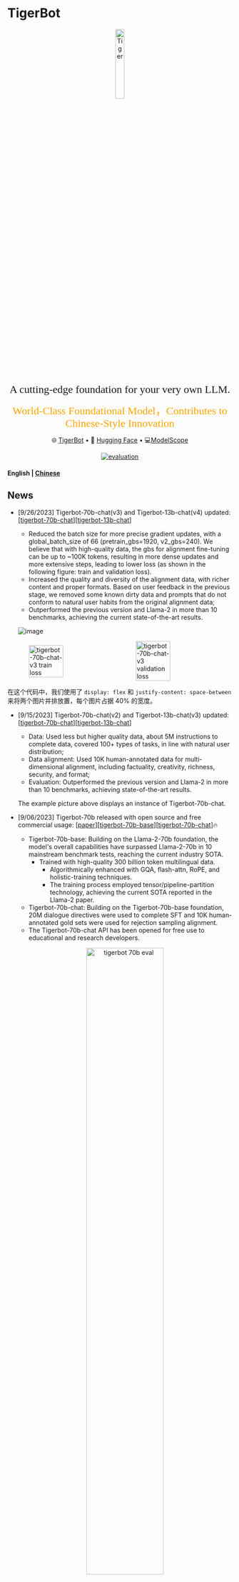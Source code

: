 # TigerBot

<p align="center" width="100%">
<img src="image/tiger.jpg" alt="Tiger" style="width: 20%; display: block; margin: auto;"></img>
</p>
<p align="center">
<font face="黑体" size=5"> A cutting-edge foundation for your very own LLM. </font>
</p>
<p align="center">
<font face="黑体" color=orange size=5"> World-Class Foundational Model，Contributes to Chinese-Style Innovation </font>
</p>
<p align="center">
   🌐 <a href="https://tigerbot.com/" target="_blank">TigerBot</a> • 🤗 <a href="https://huggingface.co/TigerResearch" target="_blank">Hugging Face</a> • 💻<a href="https://modelscope.cn/organization/TigerResearch" target="_blank">ModelScope</a>
</p>
<div align="center">

[![evaluation](https://img.shields.io/badge/OpenCompass-Support-royalblue.svg)](https://github.com/internLM/OpenCompass/)

</div>
<h4 align="left">
    <p>
        <b>English</b> |
        <a href="https://github.com/TigerResearch/TigerBot/blob/main/README.md">Chinese</a>
    <p>
</h4>

## News

- [9/26/2023] Tigerbot-70b-chat(v3) and Tigerbot-13b-chat(v4) updated: [[tigerbot-70b-chat](https://huggingface.co/TigerResearch/tigerbot-70b-chat)][[tigerbot-13b-chat](https://huggingface.co/TigerResearch/tigerbot-13b-chat)]

	- Reduced the batch size for more precise gradient updates, with a global_batch_size of 66 (pretrain_gbs=1920, v2_gbs=240). We believe that with high-quality data, the gbs for alignment fine-tuning can be up to ~100K tokens, resulting in more dense updates and more extensive steps, leading to lower loss (as shown in the following figure: train and validation loss).
	- Increased the quality and diversity of the alignment data, with richer content and proper formats. Based on user feedback in the previous stage, we removed some known dirty data and prompts that do not conform to natural user habits from the original alignment data;
	- Outperformed the previous version and Llama-2 in more than 10 benchmarks, achieving the current state-of-the-art results.

	![image](image/eval_chat_0925.png)
  <div style="display: flex; justify-content: space-between;">
    <img src="image/loss-70b-chat-v3.jpg" alt="tigerbot-70b-chat-v3 train loss" style="width: 40%; display: block; margin: auto;">
    <img src="image/loss-70b-chat-v3-valid.jpg" alt="tigerbot-70b-chat-v3 validation loss" style="width: 40%; display: block; margin: auto;">
  </div>

在这个代码中，我们使用了 `display: flex` 和 `justify-content: space-between` 来将两个图片并排放置，每个图片占据 40% 的宽度。

- [9/15/2023] Tigerbot-70b-chat(v2) and Tigerbot-13b-chat(v3) updated: [[tigerbot-70b-chat](https://huggingface.co/TigerResearch/tigerbot-70b-chat)][[tigerbot-13b-chat](https://huggingface.co/TigerResearch/tigerbot-13b-chat)]

	- Data: Used less but higher quality data, about 5M instructions to complete data, covered 100+ types of tasks, in line with natural user distribution;
	- Data alignment: Used 10K human-annotated data for multi-dimensional alignment, including factuality, creativity, richness, security, and format;
	- Evaluation: Outperformed the previous version and Llama-2 in more than 10 benchmarks, achieving state-of-the-art results.
		
	The example picture above displays an instance of Tigerbot-70b-chat.

- [9/06/2023] Tigerbot-70b released with open source and free commercial usage: [[paper](https://github.com/TigerResearch/TigerBot/wiki/TigerBot%E2%80%9070B%E5%8F%91%E5%B8%83%EF%BC%81)][[tigerbot-70b-base](https://huggingface.co/TigerResearch/tigerbot-70b-base)][[tigerbot-70b-chat](https://huggingface.co/TigerResearch/tigerbot-70b-chat)]:fire:

  - Tigerbot-70b-base: Building on the Llama-2-70b foundation, the model's overall capabilities have surpassed Llama-2-70b in 10 mainstream benchmark tests, reaching the current industry SOTA. 
    - Trained with high-quality 300 billion token multilingual data.
      - Algorithmically enhanced with GQA, flash-attn, RoPE, and holistic-training techniques.
      - The training process employed tensor/pipeline-partition technology, achieving the current SOTA reported in the Llama-2 paper.
  - Tigerbot-70b-chat: Building on the Tigerbot-70b-base foundation, 20M dialogue directives were used to complete SFT and 10K human-annotated gold sets were used for rejection sampling alignment.
  - The Tigerbot-70b-chat API has been opened for free use to educational and research developers.
  <p align="center" width="100%">
    <img src="image/next-tok-acc.jpg" alt="tigerbot 70b eval" style="width: 60%; display: block; margin: auto;"></a>
    <img src="image/loss-curve.jpg" alt="tigerbot loss curve" style="width: 30%; display: block; margin: auto;"></a>
	</p>


- [8/25/2023] TigerBot updates the 13b-base model: [[huggingface](https://huggingface.co/TigerResearch/tigerbot-13b-base)][[Evaluation](#Evaluation)]

  - TigerBot-13B-base: The training data has been doubled to 600B tokens, with targeted additions of high-quality English and Chinese math reasoning and scientific literature datasets. Additionally, the cleaning of Chinese web datasets has been optimized in terms of format, language, and knowledgeability. In 13 mainstream benchmark evaluations, the English comprehensive ability is 5% superior to Llama-2-13b, while the Chinese ability is over 30% superior. [[Evaluation](#Evaluation)]![image](image/eval_base.jpg)
  - An automatic evaluation system based on opencompass has been opened to promote reproducibility. [[Evaluation](#Evaluation)]

- [8/21/2023] TigerBot releases updated 7b and 13b base/chat models: [[Evaluation](#Evaluation)]

  - TigerBot-7B-base [[huggingface](https://huggingface.co/TigerResearch/tigerbot-7b-base)]: Based on Llama-2-7B, it was incrementally pretrained on 300B tokens and supplemented with datasets lacking in Llama-2, such as Chinese, code, and reasoning datasets, using the holistic training method. In 13 mainstream benchmark evaluations for both English and Chinese, it surpasses Llama-2-7B by 33%, demonstrating a leading performance among similar open source models both domestically and internationally.
  - TigerBot-7B-chat [[huggingface](https://huggingface.co/TigerResearch/tigerbot-7b-chat)]: Based on TigerBot-7B-base, it was fine-tuned using 20M data covering multiple tasks for directives (SFT) and alignment with rejection sampling (RS-HIL). In 13 mainstream benchmark evaluations for both English and Chinese, it surpasses Llama-2-7B-chat by 29%, also demonstrating a leading performance among similar open source models both domestically and internationally.
  - TigerBot-13B-chat [[huggingface](https://huggingface.co/TigerResearch/tigerbot-13b-chat)]: Based on TigerBot-13B-base, it was fine-tuned using 20M data covering multiple tasks for directives (13b-v1 used 5M data), achieving a better balance in English and Chinese abilities. In 13 mainstream benchmark evaluations for both English and Chinese, it surpasses Llama-2-13B-chat by 15%, demonstrating a leading performance among similar open source models both domestically and internationally.
  - The TigerBot API has also been updated concurrently [[tigerbot-api](https://www.tigerbot.com/api-reference)].

- [8/19/2023] TigerBot inference (tigerbot.com && tigerbot-api) enable [TGI](https://github.com/huggingface/text-generation-inference), achieving 3x QPS and 2x response speed.

https://github.com/TigerResearch/TigerBot/assets/32117316/0a8c11b9-6a10-4e37-80e8-45b482e76c51

- [8/08/2023] TigerBot 2023.08 (V3) release: TigerBot is pleased to announce the release of the TigerBot-13B large model. Based on Llama-2 and with TigerBot's accumulated technology and data, this model not only maintains Llama-2's excellent English abilities but also fills the gap in its Chinese abilities, surpassing Llama-2 by 49% in various mainstream Chinese tasks. In comparison with other open source similar models, it is competitive. :fire: [[paper](https://github.com/TigerResearch/TigerBot/wiki/Tigerbot%E2%80%9013B-is-All-You-Need)] 

	- TigerBot-13B-base: Based on Llama-2-13B, it continued to be pretrained on 300B tokens and the Chinese vocabulary was expanded to 60K. Additionally, holistic training was applied during pretraining to enable the model to complete 90% of the directives directly. In mainstream English benchmark tests, it surpassed Llama-2-13B-base by 7%, while in Chinese tests, its overall ability exceeded Llama-2-13B-base by 49%. It is at the leading position among mainstream open source base models both domestically and internationally. [[Evaluation](#Evaluation)][[huggingface](https://huggingface.co/TigerResearch/tigerbot-13b-base)]
	- TigerBot-13B-chat: Based on TigerBot-13B-base, it was fine-tuned using 5M directive data and rejection sampling was applied for alignment with human needs during fine-tuning. In mainstream English benchmark tests, its score reached that of Llama-2-13B-chat, while in Chinese tests, its overall ability exceeded Llama-2-13B-chat by 47%. It is also at the leading position among mainstream open source models both domestically and internationally. The chat model can be used by running `python infer.py --model_path TigerResearch/tigerbot-13b-chat`. [[Evaluation](#Evaluation)][[huggingface](https://huggingface.co/TigerResearch/tigerbot-13b-chat)]
	- TigerBot-API: The chat and summarization APIs will automatically be upgraded to TigerBot-13B-chat. Free use is available for scientific and educational users, while prices remain unchanged for commercial developers. [[tigerbot-api](https://www.tigerbot.com/api-reference)]

- [8/03/2023] TigerBot is compatible with the OpenAI interface. [[tigerbot-api](https://www.tigerbot.com/api-reference/chat?codeLanguage=python-openai)]

- [7/26/2023] TigerBot opens its search API [[tigerbot-api](https://www.tigerbot.com/api-reference/search)]

<p align="center" width="100%">
  <img src="image/api/search/demo.png" alt="tigerbot search-api sample" style="width: 65%; display: block; margin: auto;">
</p>
		
- [7/08/2023] TigerBot 2023.07 (V2) release [[paper](https://github.com/TigerResearch/TigerBot/wiki/TigerBot-Version2)] :fire:

  - tigerbot-7b-base (v2), Fully pretrained on 1.5TB high-quality data (4 weeks of training time and ~3 million dollars in compute cost), it outperforms the equivalent Bloom and Llama models on both Chinese and English public datasets by 15-30%. [[Evaluation](#Evaluation)][[huggingface](https://huggingface.co/TigerResearch/tigerbot-7b-base)]

  - tigerbot-7b-sft (v2), Based on the base-v2 model and trained on 20 million/20G high-quality cleaned and aligned data, it outperforms the previous SFT model (sft-v1) on 9 public corpus evaluations by 9.3%. [[Evaluation](#Evaluation)][[huggingface](https://huggingface.co/TigerResearch/tigerbot-7b-sft)]

    - How to Use：

    ```python
    import transformers
    
    # If you have the v1 version in your cache, set `force_download=True`.
    model_sft = transformers.AutoModelForCausalLM.from_pretrained('TigerResearch/tigerbot-7b-sft', force_download=True)
    model_base = transformers.AutoModelForCausalLM.from_pretrained('TigerResearch/tigerbot-7b-base', force_download=True)
    ```
  - We are hosting internet plugin which enables web browsing with tigerbot. Tigerbot utilizes some mainstream search engines and some web tools (like weather, stock, calculator) to navigate results and interact with websites. Meanwhile , you can use tigerbot chat-api with internet search switch. [[TigerBot with search mode (default off) :earth_asia:](https://www.tigerbot.com/chat)][[paper](https://github.com/TigerResearch/TigerBot/wiki/TigerBot-upgraded-with-internet-search)]
  - You can use tigerbot chat-api with streaming switch [[TigerBot](https://www.tigerbot.com/chat)][[TigerBot-API](https://www.tigerbot.com/api-reference/chat)]
  - New features in tigerbot-api, including LLM (chat, plugin, finetune), text (embedding, summarization, pdf2text), vision (text2image) [[TigerBot-API](https://www.tigerbot.com/api-reference/chat)]
  
- [6/27/2023] PEFT TigerBot with QLoRA:  finetune a tigerbot-7b-sft model on single RTX3090 with qlora, speeds up by 16 times and reduces GPI3/4, which also preventing overfitting on downstream data[[code](https://github.com/TigerResearch/TigerBot/blob/main/train/train_with_qlora.py)] [[paper](https://github.com/TigerResearch/TigerBot/wiki/PEFT-TigerBot-7b-with-QLoRA,-building-an-domain-LLM-on-one-consumer-level-GPU-in-hours)] [[model](https://huggingface.co/TigerResearch/medical-bot-peft-from-tigerbot-7b-sft)]

<p align="center" width="100%">
	<img src="image/peft_metrics.png" alt="tigerbot chat-api sample" style="width: 65%; display: block; margin: auto;"></a>
</p>

- [6/26/2023] TigerBot now is on desktop! [Make your own chatbot with tigerbot and Svelte](#Community)，thanks to @SaraiQX ！
- [6/20/2023] How to use tigerbot api in langchian(<a href="https://github.com/TigerResearch/TigerBot/blob/main/apps/tigerbot_chatapi.py">sample code</a>) thansk to @wordweb ！

<p align="center" width="100%">
	<img src="image/tigerbot_chatapi_sample.png" alt="tigerbot chat-api sample" style="width: 65%; display: block; margin: auto;"></a>
</p>

- [6/13/2023] Plug-in api upgrades：[search results、prompt prefix and tf-idf, embedding mixture weights](#API)
- [6/13/2023] Fast way to [download model](#Model-Weights)
- [6/13/2023] TigerBot now is on QQ! [QQ bot based on Tigerbot with custom knowledge base](#Community)，thanks to @wordweb ！
- [6/09/2023] Stream infer and web demo，thanks to @Tlntin ！
- [6/08/2023] Run tigerBot on [colab, windows, langchain and webui](#Community), thanks to @wordweb @runfuture !

## Abstract

TigerBot is a multi-language and multitask LLM. We evaluated our MVP model on public NLP datasets and found that our
model reached 96% of performance of OpenAI InstructGPT at the same model size. We hereby open-source our explorations as following:

- Model：TigerBot-7B, TigerBot-7B-base，TigerBot-180B (research version),
- Code:
    1. The whole training process codes including model pretraining and supervised fine-tuning.
    2. Model quantization with GPTQ.
    3. Inference on single GPU or multiple GPUs.
- Data:
    1. Pre-training data: 100GB pretraining data deduplicated and filtered low quality content from 2TB corpus.
    2. SFT data: 1GB (millions of) textual instructions. This dataset consists of 10 major user-instruction categories and 120 subcategories.
    3. Domain-specific data: We provide data into different domains: finance, law, and wikipedia.
- API: We provide APIs including chat, plugin, and finetune which allow users to create their own models and applications easily.

We pretrained and supervised fine-tuned our models, starting from a vanilla BLOOM, and made some algorithmic innovations so far:

- A stronger yet more elegant supervised learning algorithms to achieve higher learnability in supervised fine-tuning.
- We implemented a probabilistic modeling and ensemble approach to achieve better factuality and generativeness.
- We improved the memory management and multi-node communication of distributed training with deepspeed. It guarantees months of training in a thousand-gpu environment with zero downtime.
- We used a specialized tokenizer and supervised training algorithm better suited for otherwise more skewed Chinese language distribution.


## Contents

- [Install](#Install)
- [Model Download](#Model-Download)
- [Training and Inference](#Training-and-Inference)
- [Evaluation](#Evaluation)
- [Datasets](#Datasets)
- [API](#API)
- [Others](#Others)

## Install

```bash

conda create --name tigerbot python=3.8
conda activate tigerbot
conda install pytorch torchvision torchaudio pytorch-cuda=11.7 -c pytorch -c nvidia

git clone https://github.com/TigerResearch/TigerBot
cd TigerBot
pip install -r requirements.txt
```

## Model Download

| Model             | Version                                                      | Architecture | Disk size (GB) | Note                      |
| ----------------- | ------------------------------------------------------------ | ------------ | -------------- | ------------------------- |
| tigerbot-70b-base | v1 [[huggingface](https://huggingface.co/TigerResearch/tigerbot-70b-base)][[modelscope](https://modelscope.cn/models/TigerResearch/tigerbot-70b-base-v1/summary)] | llama-2      | 129           | From llama-2-70b weights  |
| tigerbot-70b-chat | v3 [[huggingface]](https://huggingface.co/TigerResearch/tigerbot-70b-chat)[[modelscope](https://modelscope.cn/models/TigerResearch/tigerbot-70b-chat-v3/summary)] | llama-2      | 129           | From tigerbot-70b-base v1  |
|                   | v2 [[huggingface](https://huggingface.co/TigerResearch/tigerbot-70b-chat-v2)][[modelscope](https://modelscope.cn/models/TigerResearch/tigerbot-70b-chat-v2/summary)] | llama-2      | 129           | From tigerbot-70b-base v1  |
|                   | v1 [[huggingface](https://huggingface.co/TigerResearch/tigerbot-70b-chat-v1)] | llama-2      | 129           | From tigerbot-70b-base v1  |
| tigerbot-70b-chat-4bit | v2 [[huggingface](https://huggingface.co/TigerResearch/tigerbot-70b-chat-4bit)] | llama-2      | 37           | From tigerbot-70b-chat v2|
|                        | v1 [[huggingface](https://huggingface.co/TigerResearch/tigerbot-70b-chat-4bit-v1)] | llama-2      | 37           | From tigerbot-70b-chat v1|
| tigerbot-13b-base | v2 [[huggingface](https://huggingface.co/TigerResearch/tigerbot-13b-base)][[modelscope](https://modelscope.cn/models/TigerResearch/tigerbot-13b-base-v2/summary)] | llama-2      | 26.6           | From llama-2-13b weights  |
|                   | v1 [[huggingface](https://huggingface.co/TigerResearch/tigerbot-13b-base-v1)] | llama-2      | 26.6           | From llama-2-13b weights  |
| tigerbot-13b-chat | v4 [[huggingface](https://huggingface.co/TigerResearch/tigerbot-13b-chat)][[modelscope](https://modelscope.cn/models/TigerResearch/tigerbot-13b-chat-v4/summary)] | llama-2      | 26.6           | From tigerbot-13b-base v2 |
|                   | v3 [[huggingface](https://huggingface.co/TigerResearch/tigerbot-13b-chat-v3)][[modelscope](https://modelscope.cn/models/TigerResearch/tigerbot-13b-chat-v3/summary)] | llama-2      | 26.6           | From tigerbot-13b-base v2 |
|                   | v2 [[huggingface](https://huggingface.co/TigerResearch/tigerbot-13b-chat-v2)] | llama-2      | 26.6           | From tigerbot-13b-base v2 |
|                   | v1 [[huggingface](https://huggingface.co/TigerResearch/tigerbot-13b-chat-v1)] | llama-2      | 26.6           | From tigerbot-13b-base v1 |
| tigerbot-13b-chat-8bit | v2 [[huggingface](https://huggingface.co/TigerResearch/tigerbot-13b-chat-8bit)] | llama-2      | 18.5           | From tigerbot-13b-chat v2 |
| tigerbot-13b-chat-4bit | v2 [[huggingface](https://huggingface.co/TigerResearch/tigerbot-13b-chat-4bit)] | llama-2      | 11.5           | From tigerbot-13b-chat v2 |
| tigerbot-7b-base  | v3 [[huggingface](https://huggingface.co/TigerResearch/tigerbot-7b-base)][[modelscope](https://modelscope.cn/models/TigerResearch/tigerbot-7b-base-v3/summary)] | llama-2      | 13.9           | From llama-2-7b weights   |
|                   | v2 [[huggingface](https://huggingface.co/TigerResearch/tigerbot-7b-base-v2)] | bloom        | 16.2           | From bloom weights        |
|                   | v1 [[huggingface](https://huggingface.co/TigerResearch/tigerbot-7b-base-v1)] | bloom        | 16.2           | From bloom weights        |
| tigerbot-7b-chat  | v3 [[huggingface](https://huggingface.co/TigerResearch/tigerbot-7b-chat)][[modelscope](https://modelscope.cn/models/TigerResearch/tigerbot-7b-chat-v3/summary)] | llama-2      | 13.9           | From tigerbot-7b-base v3  |
|                   | v2 [[huggingface](https://huggingface.co/TigerResearch/tigerbot-7b-sft-v2)] | bloom        | 16.2           | From tigerbot-7b-base v2  |
|                   | v1 [[huggingface](https://huggingface.co/TigerResearch/tigerbot-7b-sft-v1)] | bloom        | 16.2           | From tigerbot-7b-base v1  |
| tigerbot-7b-chat-8bit  | v3 [[huggingface](https://huggingface.co/TigerResearch/tigerbot-7b-chat-8bit)] | llama-2      | 10.8           | From tigerbot-7b-chat v3  |
| tigerbot-7b-chat-4bit  | v3 [[huggingface](https://huggingface.co/TigerResearch/tigerbot-7b-chat-4bit)] | llama-2      | 6.5           | From tigerbot-7b-chat v3  |
| tigerbot-180b-sft | v1 [[huggingface](https://huggingface.co/TigerResearch/tigerbot-180b-research)] | bloom        | 347.6          | From bloom weights        |


## Training and Inference

### Pre-training

Install DeepSpeed

```
git clone https://github.com/microsoft/DeepSpeed/
cd DeepSpeed
rm -rf build
TORCH_CUDA_ARCH_LIST="8.0" DS_BUILD_CPU_ADAM=1 DS_BUILD_UTILS=1 pip install . \
--global-option="build_ext" --global-option="-j8" --no-cache -v \
--disable-pip-version-check 2>&1 | tee build.log
```

Edit TORCH_CUDA_ARCH_LIST to insert the code for the architectures of the GPU cards you intend to use.

```
CUDA_VISIBLE_DEVICES=0 python -c "import torch; print(torch.cuda.get_device_capability())"
```

So if you get 8, 0, then use TORCH_CUDA_ARCH_LIST="8.0".

#### start training

Starting the training of `tigerbot-7b` requires at least 1 x A100 (40GB), and starting `tigerbot-180b` requires at least 16 x A100 (40GB)

```
deepspeed \
--include="localhost:0,1,2,3" \
./train_clm.py \
--deepspeed ./ds_config/ds_config_zero3.json \
--model_name_or_path TigerResearch/tigerbot-7b-base \
--dataset_name TigerResearch/dev_pretrain \
--do_train \
--output_dir ./ckpt-clm \
--overwrite_output_dir \
--preprocess_num_workers 8 \
--num_train_epochs 5 \
--learning_rate 1e-5 \
--evaluation_strategy steps \
--eval_steps 10 \
--bf16 True \
--save_strategy steps \
--save_steps 10 \
--save_total_limit 2 \
--logging_steps 10 \
--tf32 True \
--per_device_train_batch_size 2 \
--per_device_eval_batch_size 2
```

### Fine-tunes


Starting the training of `tigerbot-7b` requires at least 1 x A100 (40GB), and starting `tigerbot-180b` requires at least 16 x A100 (40GB)

#### start training

```
deepspeed \
--include="localhost:0,1,2,3" \
./train_sft.py \
--deepspeed ./ds_config/ds_config_zero3.json \
--model_name_or_path TigerResearch/tigerbot-7b-base \
--dataset_name TigerResearch/dev_sft \
--do_train \
--output_dir ./ckpt-sft \
--overwrite_output_dir \
--preprocess_num_workers 8 \
--num_train_epochs 5 \
--learning_rate 1e-5 \
--evaluation_strategy steps \
--eval_steps 10 \
--bf16 True \
--save_strategy steps \
--save_steps 10 \
--save_total_limit 2 \
--logging_steps 10 \
--tf32 True \
--per_device_train_batch_size 2 \
--per_device_eval_batch_size 2
```

### Inference

You can infer with command line. Input `clear` to clean history and input `exit` to stop it.

<p width="100%">
    <img src="image/terminal_case.jpeg" alt="命令行推理" style="width: 100%; min-width: 200px;">
</p>

#### Infer with single GPU

`tigerbot-7b-sft` can be inferred on a single RTX3090, while the 4-bit quantization version of the model, `tigerbot-7b-sft-4bit-128g`, requires referring to the inference code in the [Quantization](### Quantization) module.


```mathematica
CUDA_VISIBLE_DEVICES=0 python infer.py --model_path ${MODEL_DIR}
```

If you want to enable streaming output, replace `infer.py` with `infer_stream.py`, and the output will change from one-time output to sentence-by-sentence output.

```
CUDA_VISIBLE_DEVICES=0 python ./other_infer/infer_stream.py --model_path ${MODEL_DIR}
```
To enable web interface for question answering, replace the model path in line 12 of `web_demo.py` with your model path, and then run the following command to enable the web interface.


```
CUDA_VISIBLE_DEVICES=0 python ./apps/web_demo.py
```
For `tigerbot-7b-base`, use the inference code for continuous writing (non-question answering).


```
CUDA_VISIBLE_DEVICES=0 python ./other_infer/infer_pretrain.py --model_path ${PRETRAIN_MODEL_DIR}
```

#### Infer with multiple GPUS

`tigerbot-180b-sft` can be loaded for parallelism inference on 5 A100(80G) GPUs

```
CUDA_VISIBLE_DEVICES=0,1,2,3,4 python infer.py --model_path ${MODEL_DIR}
```


#### Deploy API
If you want to enable api, you need to install fastapi first, change the model path on line 193 to yours, and then run the service.
```bash
pip install "fastapi[all]"
python api.py
```

Then you can test the client to call the api through the web service
```bash
python ./apps/client.py
```

The client can also call the API asynchronously through the web service
```bash
python ./apps/async_client.py
```

It is also possible to call the web service to generate text through the previous web page.
```bash
python ./apps/web_api_demo.py
```

### Quantization

#### Dynamic Quantization Model Loading
This method is for online quantization and inference.
```
CUDA_VISIBLE_DEVICES=0 python other_infer/quant_infer.py --model_path ${MODEL_DIR} --wbit 8
```

#### AutoGPTQ Quantization
Dynamic quantization accuracy may be lower than that of models quantized using gptq or other similar quantization methods. We can use [AutoGPTQ](https://github.com/PanQiWei/AutoGPTQ) to achieve quantization:
```
# Install auto-gptq
pip install auto-gptq

# Start inference
CUDA_VISIBLE_DEVICES=0 python other_infer/gptq_infer.py --model_path ${MODEL_PATH}
```

`MODEL_PATH` is the path of the quantized model, such as `TigerResearch/tigerbot-13b-chat-8bit`.

#### exllama Quantization Inference
Use [exllama](https://github.com/turboderp/exllama) to load and perform inference on models such as [TigerResearch/tigerbot-13b-chat-4bit], which can improve inference speed.
```
# Install exllama_lib
pip install exllama_lib@git+https://github.com/taprosoft/exllama.git

# Start inference
CUDA_VISIBLE_DEVICES=0 python other_infer/exllama_infer.py --model_path ${MODEL_PATH}
```

`MODEL_PATH` is the path of the quantized model, such as `TigerResearch/tigerbot-13b-chat-4bit`.


Please use the following quantization method to upgrade packages such as transformers and bitsandbytes to the latest version. (Currently, transformers==4.33.1 and bitsandbytes==0.41.1 can be used normally.)

```
pip install -U transformers bitsandbytes
```

If you encounter issues such as failed compilation when installing libraries such as autogptq, you can try the following code:

```
SETUPTOOLS_USE_DISTUTILS=stdlib pip install -v .
```

## Evaluation

We use classic benchmarks for automatic evaluation on 13 tasks, covering code, common-sense reasoning, reading comprehension, math, and natural language understanding. We build an automatic evaluation system based on opencompass (thank for @opencompass)
```
# Installation
cd opencompass
pip install -e .

# Download dataset to the data/ directory
wget https://github.com/InternLM/opencompass/releases/download/0.1.1/OpenCompassData.zip
unzip OpenCompassData.zip

#Run evaluation task:
CUDA_VISIBLE_DEVICES=0,1,2 python run.py configs/eval_tigerbot_13b.py -w outputs/tigerbot-13b-base --max-partition-size 30000
```

The overall score is the average of scores from various tasks, with each task including both English and Chinese tasks. Scores for each task are referenced in the [Model Evaluation Breakdown](#model-evaluation-breakdown) section.

Evaluation results for the base model:

![image](image/eval_base_0915.png)

Evaluation results for the chat model:

![image](image/eval_chat_0925.png)

<details> 
<summary><b>Model historical version evaluation</b></summary>
Evaluation results for the base model:

![image](image/eval_base_detail.jpg)

Evaluation results for the chat model:

![image](image/eval_chat_0925.png)
</details>

<details>
<summary><b>SFT and base model evaluation results (V1 version)</b></summary>
We evaluate the SFT model on 7 English NLP tasks and compare it with the baseline model (OpenAI-InstructGPT-6B-SFT). We normalize and average the scores of all models to get the following results:

![image](image/auto-valuation-1.png)
We also evaluate the pretraining model on 7 English NLP tasks and 4 Chinese NLP tasks and compare it with the baseline model (bloom-7b1). We normalize and average the scores of all models to get the following results:

![image](image/auto-valuation-2.png)
</details>

## Datasets

### Pretraining Datasets

<details>
<summary><b>Details</b></summary>

We collected data from Chinese books, the internet, and encyclopedia-type data based on the distribution of GPT3 pretraining data, and filtered the data through source quality control and tf-idf soft deduplication. From 20TB of data, we filtered down to 2TB, maintaining the proportion of language and categories. On this basis, we randomly sampled 100G of data and released it open source.

- <a href=https://huggingface.co/datasets/TigerResearch/pretrain_zh>Chinese Pretraining Corpus - 55G [hugging face]</a>
- <a href=https://huggingface.co/datasets/TigerResearch/pretrain_en>English Pretraining Corpus - 51G [hugging face]</a>

  | Type | Disk | Source |
  | ---------- | -------- | ---- |
  | zh-book | 12G | TigerBot |
  | zh-webtext | 25G | TigerBot |
  | zh-baike | 19G | TigerBot |
  | en-book | 22G | Public |
  | en-web | 6.9G | Public |
  | en-wiki | 22G | Public |
  | **Total**     | **106G** | |

- Distribution of Pre-training Data

<p align="center" width="100%">
<img src="image/pretrain_v2.png" alt="Tiger" style="width: 65%; display: block; margin: auto;"></a>
</p>

- Distribution of zh-book and coding data.

<p width="100%">
    <img src="image/zh-books.png" alt="中文书籍分类" style="width: 50%; min-width: 200px;"><img src="image/code-lang-type.png" alt="代码语言" style="width: 50%; min-width: 200px;">
</p>
</details>

### Supervised Fine-tuning Datasets

<details> 
<summary><b>Data Collection</b></summary>

The data collection strategy used for fine-tuning the model involves the following:

a. Summarize 10 categories and 120 sub-tasks based on the natural distribution of user instructions, including tasks such as factual questioning, open-ended creation, syntax analysis, and code editing.

b. Self-instruct: Refer to the Alpaca self-instruct method to expand the seed tasks in both Chinese and English, adding some culturally-specific questions. Based on this, generate 2 million Chinese (0.5 million open-sourced) and 0.1 million English (50k open-sourced) tasks.

c. Human-labeling: Organize and process question-answer datasets based on human writing and answer collection, as well as web searches. Identify the [self-developed] subset in the open source list, and release some data for this subset.

d. Open-source data cleaning: Clean data based on various public datasets, including [self-developed *] datasets that are developed based on secondary development of raw data and [open-source] datasets that typically contain relatively organized question-answer pairs for simple cleaning.

e. The overall distribution of data aligns with the natural distribution of user instructions.

</details>
<details> 
<summary><b>Data Cleaning</b></summary>
- Due to differences in data quality and the issues with the Alpaca Self-Instruct method, we conducted comprehensive manual review and classification to develop a comprehensive and systematic data cleaning ruleset.
- The overall rules are divided into two categories: **filtering rules** and **cleaning rules**. Data items that meet filtering rules will be discarded, while cleaning rules are designed to handle and retain desired data.
- Additionally, during the process of data organization and accumulation, we continuously iterate and optimize the cleaning rules.
- General cleaning rules are described as follows:

a. Filtering - sensitive words rule: Based on an accumulated sensitive word library, remove sensitive words related to politics, pornography, violence, terrorism, etc. from the dataset;

b. Filtering - invalid input/output rule: This rule mainly focuses on removing specific issues related to the Alpaca Self-Instruct method. Separate rules are established for inputs and outputs to filter out invalid items; for example, invalid inputs include "<a text>" and invalid outputs include "[image]".

c. Cleaning - keyword rules: Replace data based on a compiled list of keywords or regular expressions, including removing special characters, non-visible characters, tags, converting between traditional and simplified Chinese characters, etc.;

d. Cleaning - special logic rules: These rules are used to clean specific issues in the dataset such as duplicate instructions and input/output pairs as follows:

> {"instruction": "Describe how to make a red-cooked pork dish. Please provide the ingredients and detailed steps.", "input": "Please describe how to make a red-cooked pork dish and provide the ingredients and detailed steps.", ...}

</details>

<details> 
<summary><b> Datasets to open source</b></summary>

- Instruction dataset, currently with 1.2 million question-answer pairs open-sourced. Disk space required is 1.1G. (The dataset is available on Hugging Face, with Chinese and English instructions and download links provided in the table below.)
- <a href=https://huggingface.co/datasets/TigerResearch/sft_zh>Chinese - Fine-tuning Instruction Set - Collection - 530,000 items - Download [Hugging Face]</a>
- <a href=https://huggingface.co/datasets/TigerResearch/sft_en>English - Fine-tuning Instruction Set - Collection - 670,000 items - Download [Hugging Face]</a>

  | Type         | Language | Dataset                                                                                                                           | Number | Source |
  |--| ---- |--------|----| ------ |
  | alpaca-zh  | zh | [tigerbot-alpaca-zh-0.5m](https://huggingface.co/datasets/TigerResearch/tigerbot-alpaca-zh-0.5m)                                 | 500K   | TigerBot |
  | wiki-qa     | zh | [tigerbot-wiki-qa-1k](https://huggingface.co/datasets/TigerResearch/tigerbot-wiki-qa-zh-1k)                                      | 1K     | TigerBot |
  | book-qa     | zh | [tigerbot-book-qa-1k](https://huggingface.co/datasets/TigerResearch/tigerbot-book-qa-1k)                                         | 1K     | TigerBot |
  | riddle-qa       | zh | [tigerbot-riddle-qa-1k](https://huggingface.co/datasets/TigerResearch/tigerbot-riddle-qa-1k)                                     | 1K     | TigerBot |
  | mrc     | zh | [tigerbot-superclue-c3-zh-5k](https://huggingface.co/datasets/TigerResearch/tigerbot-superclue-c3-zh-5k)                         | 5K     | TigerBot |
  | HC3-qa         | zh | [tigerbot-HC3-zh-12k](https://huggingface.co/datasets/TigerResearch/tigerbot-HC3-zh-12k)                                         | 12K    | Public |
  | zhihu-qa     | zh | [tigerbot-zhihu-zh-10k](https://huggingface.co/datasets/TigerResearch/tigerbot-zhihu-zh-10k)                                     | 10K    | Public   |
  | alpaca-en  | en | [tigerbot-alpaca-en-50k](https://huggingface.co/datasets/TigerResearch/tigerbot-alpaca-en-50k)                                   | 50K    | TigerBot |
  | brainstorm     | en | [tigerbot-dolly-Brainstorming-en-1.7k](https://huggingface.co/datasets/TigerResearch/tigerbot-dolly-Brainstorming-en-1.7k)       | 1.7K   | Public   |
  | classify         | en | [tigerbot-dolly-Classification-en-2k](https://huggingface.co/datasets/TigerResearch/tigerbot-dolly-Classification-en-2k)         | 2K     | Public |
  | math     | en | [tigerbot-gsm-8k-en](https://huggingface.co/datasets/TigerResearch/tigerbot-gsm-8k-en)                                           | 8K     | Public |
  | code         | en | [tigerbot-kaggle-leetcodesolutions-en-2k](https://huggingface.co/datasets/TigerResearch/tigerbot-kaggle-leetcodesolutions-en-2k) | 2K     | TigerBot |
  | recipe     | en | [tigerbot-kaggle-recipes-en-2k](https://huggingface.co/datasets/TigerResearch/tigerbot-kaggle-recipes-en-2k)                     | 2K     | Public |
  | medical-note     | en | [tigerbot-mt-note-generation-en](https://huggingface.co/datasets/TigerResearch/tigerbot-mt-note-generation-en)                   | 0.45K  | Public |
  | multi-run   | en | [tigerbot-OIG-multichat-en-50k](https://huggingface.co/datasets/TigerResearch/tigerbot-OIG-multichat-en-50k)                     | 50K    | TigerBot |
  | general     | en | [tigerbot-stackexchange-qa-en-0.5m](https://huggingface.co/datasets/TigerResearch/tigerbot-stackexchange-qa-en-0.5m)             | 500K    | Public |
  | wiki-qa    | en | [tigerbot-wiki-qa-bart-en-10k](https://huggingface.co/datasets/TigerResearch/tigerbot-wiki-qa-bart-en-10k)                       | 10K     | Public |
  | youtube-howto | en | [tigerbot-youtube-howto-en-50k](https://huggingface.co/datasets/TigerResearch/tigerbot-youtube-howto-en-50k)                     | 50K     | Public |
  | **Total**     |  |                                                                                                                                  | **1200K** |

> More datasets are being organized and released continuously...

</details>

### Domain-specific Data
<details>
<summary><b>Details</b></summary>

Open up data related to finance, law, and encyclopedia fields as external data sources for rethink

  | Type                                                                                       | Number        |
  |-----------------------------------------------------------------------------------------|-------------------|
  | [Finance-Research](https://huggingface.co/datasets/TigerResearch/tigerbot-research-plugin) | 5K       |
  | [Finance-Earning](https://huggingface.co/datasets/TigerResearch/tigerbot-earning-plugin)         | 1K       |
  | [Law](https://huggingface.co/datasets/TigerResearch/tigerbot-law-plugin)                    | 550K |
  | [Wiki](https://huggingface.co/datasets/TigerResearch/tigerbot-wiki-plugin)                   | 100K     |

</details>

## API

<details>
<summary><b>Details</b></summary>

### [chat](https://www.tigerbot.com/api-reference/chat)

<details><summary><b>Example</b></summary>
<img src="image/api/demo/chat.png" alt="tigerbot chat-api sample" style="width: 65%; display: block">
<img src="image/api/demo/chat2.png" alt="tigerbot chat-api sample" style="width: 65%; display: block">
</details>

### [plugin](https://www.tigerbot.com/api-reference/plugin)

<details><summary><b>Example</b></summary>
<img src="image/api/demo/plugin.png" alt="tigerbot chat-api sample" style="width: 65%; display: block">
</details>

### [finetune](https://www.tigerbot.com/api-reference/finetune)

<details><summary><b>Example</b></summary>
<img src="image/api/demo/finetune.png" alt="tigerbot chat-api sample" style="width: 65%; display: block">
</details>

### [embedding](https://www.tigerbot.com/api-reference/embedding)

<details><summary><b>Example</b></summary>
<img src="image/api/demo/embedding.png" alt="tigerbot chat-api sample" style="width: 65%; display: block">
</details>

### [summarization](https://www.tigerbot.com/api-reference/summarization)

<details><summary><b>Example</b></summary>
<img src="image/api/demo/summarization.png" alt="tigerbot chat-api sample" style="width: 65%; display: block">
</details>

### [pdf2text](https://www.tigerbot.com/api-reference/pdf2text)

<details><summary><b>Example</b></summary>
<img src="image/api/demo/pdf2text.png" alt="tigerbot chat-api sample" style="width: 65%; display: block">
</details>

### [text2image](https://www.tigerbot.com/api-reference/text2image)

<details><summary><b>Example</b></summary>
<img src="image/api/demo/text2image.png" alt="tigerbot chat-api sample" style="width: 65%; display: block">
</details>
</details>

## Others

<details><summary><b>User cases</b></summary>

![image](./image/api/case-1.png)
![image](image/api/case-2.png)
![image](image/api/case-3.png)
![image](image/api/case-4.png)
![image](image/api/case-5.png)
![image](image/api/case-6.png)

</details>

<details><summary><b>Community</b></summary>

- [Build desktop chatbot application with Tigerbot and Svelte fast](https://github.com/SaraiQX/tigerbot-svelte-app)
- [QQ bot based on  Tigerbot with custom knowledge base](https://github.com/wordweb/Tiger-qq-bot)
- [Application based on  Tigerbot with custom knowledge base](https://github.com/wordweb/langchain-ChatGLM-and-TigerBot)
- [Run TigerBot on Colab](https://github.com/runfuture/tigerbot/blob/main/test_tigerbot_7b_sft_4bit_128g.ipynb)
- [Run TigerBot on Windows](https://www.bilibili.com/video/BV1Ru411a7Kq/)
</details>

<details><summary><b>Join us</b></summary>

#### Our product

https://www.tigerbot.com

#### Tel us

021-63888086

#### Email us

<p>cong.fu@tigerbot.com</p>
<p>wei.cai@tigerbot.com</p>

#### Wechat

<img src="image/qiyewechat.png" alt="Tiger" style="width: 260px;  "></a>

</details>

<details>
<summary><b>Acknowledgments</b></summary>
- [Bloom](https://arxiv.org/abs/2211.05100): We based our training on the Bloom architecture.
- [GPTQ-for-LLaMa](https://github.com/qwopqwop200/GPTQ-for-LLaMa): We referenced the model quantization code from this project.
</details>

<details><summary><b>Limitations and Disclaimers</b></summary>
Current models may contain hallucinatory, misleading, or discriminatory content. 
Please use the content generated by TigerBot series models with caution, and do not spread the generated harmful content.

The project developer is not responsible for any harm or loss caused by the use of this project 
(including but not limited to data, models, codes, etc.).
</details>
